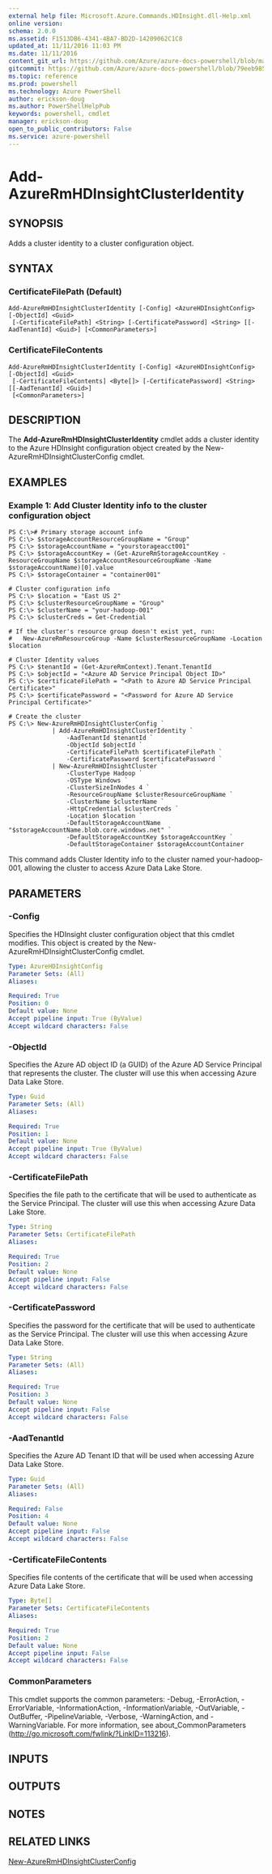 ```yaml
---
external help file: Microsoft.Azure.Commands.HDInsight.dll-Help.xml
online version: 
schema: 2.0.0
ms.assetid: F1513DB6-4341-4BA7-BD2D-14209062C1C8
updated_at: 11/11/2016 11:03 PM
ms.date: 11/11/2016
content_git_url: https://github.com/Azure/azure-docs-powershell/blob/master/azureps-cmdlets-docs/ResourceManager/AzureRM.HDInsight/v2.2.0/Add-AzureRmHDInsightClusterIdentity.md
gitcommit: https://github.com/Azure/azure-docs-powershell/blob/79eeb985ea480979357fb4695832a0c3d29a48bf/azureps-cmdlets-docs/ResourceManager/AzureRM.HDInsight/v2.2.0/Add-AzureRmHDInsightClusterIdentity.md
ms.topic: reference
ms.prod: powershell
ms.technology: Azure PowerShell
author: erickson-doug
ms.author: PowerShellHelpPub
keywords: powershell, cmdlet
manager: erickson-doug
open_to_public_contributors: False
ms.service: azure-powershell
---
```


# Add-AzureRmHDInsightClusterIdentity

## SYNOPSIS
Adds a cluster identity to a cluster configuration object.

## SYNTAX

### CertificateFilePath (Default)
```
Add-AzureRmHDInsightClusterIdentity [-Config] <AzureHDInsightConfig> [-ObjectId] <Guid>
 [-CertificateFilePath] <String> [-CertificatePassword] <String> [[-AadTenantId] <Guid>] [<CommonParameters>]
```

### CertificateFileContents
```
Add-AzureRmHDInsightClusterIdentity [-Config] <AzureHDInsightConfig> [-ObjectId] <Guid>
 [-CertificateFileContents] <Byte[]> [-CertificatePassword] <String> [[-AadTenantId] <Guid>]
 [<CommonParameters>]
```

## DESCRIPTION
The **Add-AzureRmHDInsightClusterIdentity** cmdlet adds a cluster identity to the Azure HDInsight configuration object created by the New-AzureRmHDInsightClusterConfig cmdlet.

## EXAMPLES

### Example 1: Add Cluster Identity info to the cluster configuration object
```
PS C:\># Primary storage account info
PS C:\> $storageAccountResourceGroupName = "Group"
PS C:\> $storageAccountName = "yourstorageacct001"
PS C:\> $storageAccountKey = (Get-AzureRmStorageAccountKey -ResourceGroupName $storageAccountResourceGroupName -Name $storageAccountName)[0].value 
PS C:\> $storageContainer = "container001"

# Cluster configuration info
PS C:\> $location = "East US 2"
PS C:\> $clusterResourceGroupName = "Group"
PS C:\> $clusterName = "your-hadoop-001"
PS C:\> $clusterCreds = Get-Credential

# If the cluster's resource group doesn't exist yet, run:
#   New-AzureRmResourceGroup -Name $clusterResourceGroupName -Location $location

# Cluster Identity values
PS C:\> $tenantId = (Get-AzureRmContext).Tenant.TenantId
PS C:\> $objectId = "<Azure AD Service Principal Object ID>"
PS C:\> $certificateFilePath = "<Path to Azure AD Service Principal Certificate>"
PS C:\> $certificatePassword = "<Password for Azure AD Service Principal Certificate>"

# Create the cluster
PS C:\> New-AzureRmHDInsightClusterConfig `
            | Add-AzureRmHDInsightClusterIdentity `
                -AadTenantId $tenantId `
                -ObjectId $objectId `
                -CertificateFilePath $certificateFilePath `
                -CertificatePassword $certificatePassword `
            | New-AzureRmHDInsightCluster `
                -ClusterType Hadoop `
                -OSType Windows `
                -ClusterSizeInNodes 4 `
                -ResourceGroupName $clusterResourceGroupName `
                -ClusterName $clusterName `
                -HttpCredential $clusterCreds `
                -Location $location `
                -DefaultStorageAccountName "$storageAccountName.blob.core.windows.net" `
                -DefaultStorageAccountKey $storageAccountKey `
                -DefaultStorageContainer $storageAccountContainer
```

This command adds Cluster Identity info to the cluster named your-hadoop-001, allowing the cluster to access Azure Data Lake Store.

## PARAMETERS

### -Config
Specifies the HDInsight cluster configuration object that this cmdlet modifies.
This object is created by the New-AzureRmHDInsightClusterConfig cmdlet.

```yaml
Type: AzureHDInsightConfig
Parameter Sets: (All)
Aliases: 

Required: True
Position: 0
Default value: None
Accept pipeline input: True (ByValue)
Accept wildcard characters: False
```

### -ObjectId
Specifies the Azure AD object ID (a GUID) of the Azure AD Service Principal that represents the cluster.
The cluster will use this when accessing Azure Data Lake Store.

```yaml
Type: Guid
Parameter Sets: (All)
Aliases: 

Required: True
Position: 1
Default value: None
Accept pipeline input: True (ByValue)
Accept wildcard characters: False
```

### -CertificateFilePath
Specifies the file path to the certificate that will be used to authenticate as the Service Principal.
The cluster will use this when accessing Azure Data Lake Store.

```yaml
Type: String
Parameter Sets: CertificateFilePath
Aliases: 

Required: True
Position: 2
Default value: None
Accept pipeline input: False
Accept wildcard characters: False
```

### -CertificatePassword
Specifies the password for the certificate that will be used to authenticate as the Service Principal.
The cluster will use this when accessing Azure Data Lake Store.

```yaml
Type: String
Parameter Sets: (All)
Aliases: 

Required: True
Position: 3
Default value: None
Accept pipeline input: False
Accept wildcard characters: False
```

### -AadTenantId
Specifies the Azure AD Tenant ID that will be used when accessing Azure Data Lake Store.

```yaml
Type: Guid
Parameter Sets: (All)
Aliases: 

Required: False
Position: 4
Default value: None
Accept pipeline input: False
Accept wildcard characters: False
```

### -CertificateFileContents
Specifies file contents of the certificate that will be used when accessing Azure Data Lake Store.

```yaml
Type: Byte[]
Parameter Sets: CertificateFileContents
Aliases: 

Required: True
Position: 2
Default value: None
Accept pipeline input: False
Accept wildcard characters: False
```

### CommonParameters
This cmdlet supports the common parameters: -Debug, -ErrorAction, -ErrorVariable, -InformationAction, -InformationVariable, -OutVariable, -OutBuffer, -PipelineVariable, -Verbose, -WarningAction, and -WarningVariable. For more information, see about_CommonParameters (http://go.microsoft.com/fwlink/?LinkID=113216).

## INPUTS

## OUTPUTS

## NOTES

## RELATED LINKS

[New-AzureRmHDInsightClusterConfig](xref:ResourceManager/AzureRM.HDInsight/v2.2.0/New-AzureRmHDInsightClusterConfig.md)


